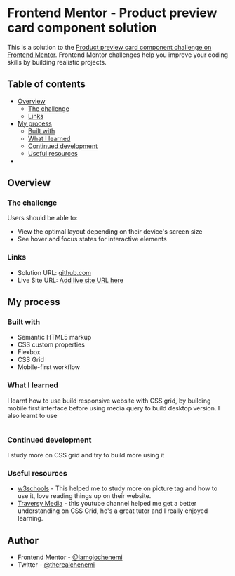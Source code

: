 # Frontend Mentor - Product preview card component solution

This is a solution to the [Product preview card component challenge on Frontend Mentor](https://www.frontendmentor.io/challenges/product-preview-card-component-GO7UmttRfa). Frontend Mentor challenges help you improve your coding skills by building realistic projects.

## Table of contents

- [Overview](#overview)
  - [The challenge](#the-challenge)
  - [Links](#links)
- [My process](#my-process)
  - [Built with](#built-with)
  - [What I learned](#what-i-learned)
  - [Continued development](#continued-development)
  - [Useful resources](#useful-resources)
- 

## Overview

### The challenge

Users should be able to:

- View the optimal layout depending on their device's screen size
- See hover and focus states for interactive elements

### Links

- Solution URL: [github.com](https://github.com/Iamojochenemi/Product-preview-card.git)
- Live Site URL: [Add live site URL here](https://your-live-site-url.com)

## My process

### Built with

- Semantic HTML5 markup
- CSS custom properties
- Flexbox
- CSS Grid
- Mobile-first workflow

### What I learned

I learnt how to use build responsive website with CSS grid, by building mobile first interface before using media query to build desktop version.
I also learnt to use
<picture>

<source media="" srcset="">
      <img src="" alt="">
</picture>

### Continued development

I study more on CSS grid and try to build more using it

### Useful resources

- [w3schools](https://www.w3schools.com) - This helped me to study more on picture tag and how to use it, love reading things up on their website.
- [Traversy Media](https://www.youtube.com/traversymedia) - this youtube channel helped me get a better understanding on CSS Grid, he's a great tutor and I really enjoyed learning.

## Author

- Frontend Mentor - [@Iamojochenemi](https://www.frontendmentor.io/profile/Iamojochenemi)
- Twitter - [@therealchenemi](https://www.twitter.com/therealchenemi)
